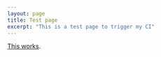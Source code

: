 ```yaml
---
layout: page
title: Test page
excerpt: "This is a test page to trigger my CI"
---
```


[This works](https://www.youtube.com/watch?v=dQw4w9WgXcQ).
